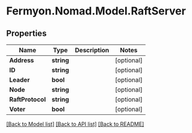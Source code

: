 # Fermyon.Nomad.Model.RaftServer

## Properties

Name | Type | Description | Notes
------------ | ------------- | ------------- | -------------
**Address** | **string** |  | [optional] 
**ID** | **string** |  | [optional] 
**Leader** | **bool** |  | [optional] 
**Node** | **string** |  | [optional] 
**RaftProtocol** | **string** |  | [optional] 
**Voter** | **bool** |  | [optional] 

[[Back to Model list]](../README.md#documentation-for-models) [[Back to API list]](../README.md#documentation-for-api-endpoints) [[Back to README]](../README.md)

